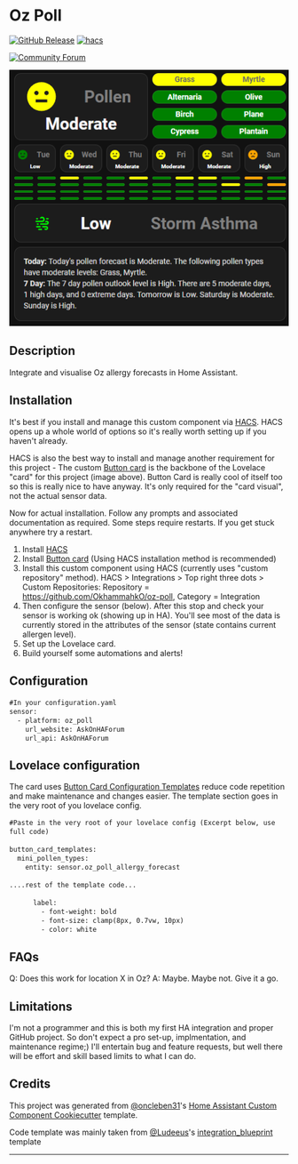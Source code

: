 # Oz Poll

[![GitHub Release][releases-shield]][releases]
[![hacs][hacsbadge]][hacs]

[![Community Forum][forum-shield]][forum]

![AllergyCard][AllergyCard]

## Description

Integrate and visualise Oz allergy forecasts in Home Assistant.

## Installation

It's best if you install and manage this custom component via [HACS](https://hacs.xyz/). HACS opens up a whole world of options so it's really worth setting up if you haven't already.

HACS is also the best way to install and manage another requirement for this project - The custom [Button card](https://github.com/custom-cards/button-card)  is the backbone of the Lovelace "card" for this project (image above). Button Card is really cool of itself too so this is really nice to have anyway. It's only required for the "card visual", not the actual sensor data.

Now for actual installation. Follow any prompts and associated documentation as required. Some steps require restarts. If you get stuck anywhere try a restart.

1. Install [HACS](https://hacs.xyz/)
2. Install [Button card](https://github.com/custom-cards/button-card) (Using HACS installation method is recommended)
3. Install this custom component using HACS (currently uses "custom repository" method). HACS > Integrations > Top right three dots > Custom Repositories: Repository = https://github.com/OkhammahkO/oz-poll, Category = Integration
4. Then configure the sensor (below). After this stop and check your sensor is working ok (showing up in HA). You'll see most of the data is currently stored in the attributes of the sensor (state contains current allergen level).
5. Set up the Lovelace card.
7. Build yourself some automations and alerts!

## Configuration

```
#In your configuration.yaml
sensor:
  - platform: oz_poll
    url_website: AskOnHAForum
    url_api: AskOnHAForum

```

## Lovelace configuration
The card uses [Button Card Configuration Templates]([https://hacs.xyz/](https://github.com/custom-cards/button-card#configuration-templates)) reduce code repetition and make maintenance and changes easier.
The template section goes in the very root of you lovelace config.

```
#Paste in the very root of your lovelace config (Excerpt below, use full code)

button_card_templates:
  mini_pollen_types:
    entity: sensor.oz_poll_allergy_forecast

....rest of the template code...

      label:
        - font-weight: bold
        - font-size: clamp(8px, 0.7vw, 10px)
        - color: white

```

<!---->

## FAQs
Q: Does this work for location X in Oz?
A: Maybe. Maybe not. Give it a go.

## Limitations
I'm not a programmer and this is both my first HA integration and proper GitHub project. So don't expect a pro set-up, implmentation, and maintenance regime;)
I'll entertain bug and feature requests, but well there will be effort and skill based limits to what I can do.

## Credits

This project was generated from [@oncleben31](https://github.com/oncleben31)'s [Home Assistant Custom Component Cookiecutter](https://github.com/oncleben31/cookiecutter-homeassistant-custom-component) template.

Code template was mainly taken from [@Ludeeus](https://github.com/ludeeus)'s [integration_blueprint][integration_blueprint] template

---

[integration_blueprint]: https://github.com/custom-components/integration_blueprint
[black]: https://github.com/psf/black
[commits-shield]: https://img.shields.io/github/commit-activity/y/OkhammahkO/oz-poll.svg?style=for-the-badge
[commits]: https://github.com/OkhammahkO/oz-poll/commits/main
[hacs]: https://hacs.xyz
[hacsbadge]: https://img.shields.io/badge/HACS-Custom-orange.svg?style=for-the-badge
[discord-shield]: https://img.shields.io/discord/330944238910963714.svg?style=for-the-badge
[AllergyCard]: AllergyCard.png
[forum-shield]: https://img.shields.io/badge/community-forum-brightgreen.svg?style=for-the-badge
[forum]: https://community.home-assistant.io/
[license-shield]: https://img.shields.io/github/license/OkhammahkO/oz-poll.svg?style=for-the-badge
[maintenance-shield]: https://img.shields.io/badge/maintainer-%40OkhammahkO-blue.svg?style=for-the-badge
[releases-shield]: https://img.shields.io/github/release/OkhammahkO/oz-poll.svg?style=for-the-badge
[releases]: https://github.com/OkhammahkO/oz-poll/releases
[user_profile]: https://github.com/OkhammahkO
